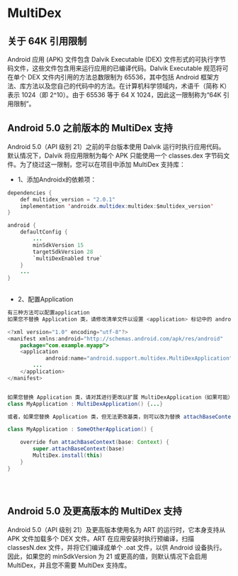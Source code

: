 

# MultiDex

## 关于 64K 引用限制
Android 应用 (APK) 文件包含 Dalvik Executable (DEX) 文件形式的可执行字节码文件，这些文件包含用来运行应用的已编译代码。Dalvik Executable 规范将可在单个 DEX 文件内引用的方法总数限制为 65536，其中包括 Android 框架方法、库方法以及您自己的代码中的方法。在计算机科学领域内，术语千（简称 K）表示 1024（即 2^10）。由于 65536 等于 64 X 1024，因此这一限制称为“64K 引用限制”。

## Android 5.0 之前版本的 MultiDex 支持
Android 5.0（API 级别 21）之前的平台版本使用 Dalvik 运行时执行应用代码。默认情况下，Dalvik 将应用限制为每个 APK 只能使用一个 classes.dex 字节码文件。为了绕过这一限制，您可以在项目中添加 MultiDex 支持库：

* 1、添加Androidx的依赖项：

```java
dependencies {
    def multidex_version = "2.0.1"
    implementation 'androidx.multidex:multidex:$multidex_version'
}

android {
    defaultConfig {
        ...
        minSdkVersion 15
        targetSdkVersion 28
        `multiDexEnabled true`
    }
    ...
}
   
```

* 2、配置Application

```java
有三种方法可以配置application
如果您不替换 Application 类，请修改清单文件以设置 <application> 标记中的 android:name，如下所示：

<?xml version="1.0" encoding="utf-8"?>
<manifest xmlns:android="http://schemas.android.com/apk/res/android"
    package="com.example.myapp">
    <application
            android:name="android.support.multidex.MultiDexApplication" >
        ...
    </application>
</manifest>


如果您替换 Application 类，请对其进行更改以扩展 MultiDexApplication（如果可能），如下所示：
class MyApplication : MultiDexApplication() {...}

或者，如果您替换 Application 类，但无法更改基类，则可以改为替换 attachBaseContext() 方法并调用 MultiDex.install(this) 以启用 MultiDex：

class MyApplication : SomeOtherApplication() {

    override fun attachBaseContext(base: Context) {
        super.attachBaseContext(base)
        MultiDex.install(this)
    }
}





```






## Android 5.0 及更高版本的 MultiDex 支持
Android 5.0（API 级别 21）及更高版本使用名为 ART 的运行时，它本身支持从 APK 文件加载多个 DEX 文件。ART 在应用安装时执行预编译，扫描 classesN.dex 文件，并将它们编译成单个 .oat 文件，以供 Android 设备执行。因此，如果您的 minSdkVersion 为 21 或更高的值，则默认情况下会启用 MultiDex，并且您不需要 MultiDex 支持库。